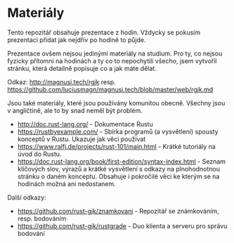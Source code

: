 # Materiály
Tento repozitář obsahuje prezentace z hodin. Vždycky se pokusím
prezentaci přidat jak nejdřív po hodině to půjde.

Prezentace ovšem nejsou jedinými materiály na studium. Pro ty, co
nejsou fyzicky přítomni na hodinách a ty co to nepochytili všecho, jsem vytvořil stránku,
která detailně popisuje co a jak máte dělat.

Odkaz: <http://magnusi.tech/rgjk> resp. <https://github.com/luciusmagn/magnusi.tech/blob/master/web/rgjk.md>

Jsou také materiály, které jsou používány komunitou obecně. Všechny jsou
v angličtině, ale to by snad neměl být problém.

- <http://doc.rust-lang.org/> - Dokumentace Rustu
- <https://rustbyexample.com/> - Sbírka programů (a vysvětlení) spousty konceptů v Rustu.
  Ukazuje jak věci používat
- <https://www.ralfj.de/projects/rust-101/main.html> - Krátké tutoriály na úvod do Rustu.
- <https://doc.rust-lang.org/book/first-edition/syntax-index.html> - Seznam klíčových slov, výrazů
  a krátké vysvětlení s odkazy na plnohodnotnou stránku o daném konceptu. Obsahuje i pokročilé
  věci ke kterým se na hodinách možná ani nedostanem.

Další odkazy:
* <https://github.com/rust-gjk/znamkovani> - Repozitář se známkováním, resp. bodováním
* <https://github.com/rust-gjk/rustgrade> - Duo klienta a serveru pro správu bodování
